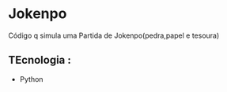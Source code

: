 # Jokenpo
Código q simula uma Partida de Jokenpo(pedra,papel e tesoura)
 <h2> TEcnologia : </h2>
 <ul>
 <li>Python</li>
 </ul>
